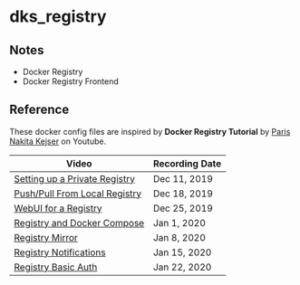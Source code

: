 # dks_registry

## Notes

- Docker Registry
- Docker Registry Frontend

## Reference

These docker config files are inspired by **Docker Registry Tutorial** by
[Paris Nakita Kejser][PNK] on Youtube.

| Video | Recording Date |
| ----- | -------------- |
| [Setting up a Private Registry][1] | Dec 11, 2019 |
| [Push/Pull From Local Registry][2] | Dec 18, 2019 |
| [WebUI for a Registry][3]          | Dec 25, 2019 |
| [Registry and Docker Compose][4]   | Jan 1, 2020  |
| [Registry Mirror][5]               | Jan 8, 2020  |
| [Registry Notifications][6]        | Jan 15, 2020 |
| [Registry Basic Auth][7]           | Jan 22, 2020 |

[1]: https://www.youtube.com/watch?v=fA4uw7a_FpU
[2]: https://www.youtube.com/watch?v=aXvsy8FB5Wk
[3]: https://www.youtube.com/watch?v=rbdQeGYlwyY&t=86s
[4]: https://www.youtube.com/watch?v=HqzQ3p4QXwQ&t=225s
[5]: https://www.youtube.com/watch?v=y7KUQX2tu-M&t=40s
[6]: https://www.youtube.com/watch?v=F_eqUdKRRKM
[7]: https://www.youtube.com/watch?v=6dGKVifmTiA

[PNK]: https://www.youtube.com/channel/UCkFxhKB3S-JzvbXzYrZGFqw

